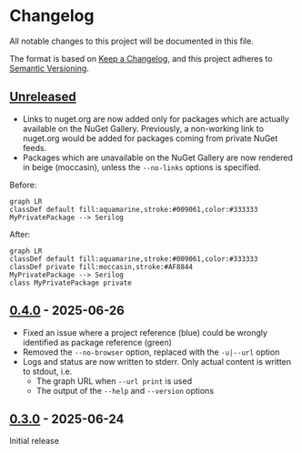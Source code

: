 # Changelog

All notable changes to this project will be documented in this file.

The format is based on [Keep a Changelog](https://keepachangelog.com/en/1.0.0/), and this project adheres to [Semantic Versioning](https://semver.org/spec/v2.0.0.html).

## [Unreleased][Unreleased]

* Links to nuget.org are now added only for packages which are actually available on the NuGet Gallery. Previously, a non-working link to nuget.org would be added for packages coming from private NuGet feeds.
* Packages which are unavailable on the NuGet Gallery are now rendered in beige (moccasin), unless the `--no-links` options is specified.

Before:

```mermaid
graph LR
classDef default fill:aquamarine,stroke:#009061,color:#333333
MyPrivatePackage --> Serilog
```

After:

```mermaid
graph LR
classDef default fill:aquamarine,stroke:#009061,color:#333333
classDef private fill:moccasin,stroke:#AF8844
MyPrivatePackage --> Serilog
class MyPrivatePackage private
```

## [0.4.0][0.4.0] - 2025-06-26

* Fixed an issue where a project reference (blue) could be wrongly identified as package reference (green)
* Removed the `--no-browser` option, replaced with the `-u|--url` option
* Logs and status are now written to stderr. Only actual content is written to stdout, i.e.
  * The graph URL when `--url print` is used
  * The output of the `--help` and `--version` options

## [0.3.0][0.3.0] - 2025-06-24

Initial release

[Unreleased]: https://github.com/0xced/nugraph/compare/0.4.0...HEAD
[0.4.0]: https://github.com/0xced/nugraph/compare/0.3.0...0.4.0
[0.3.0]: https://github.com/0xced/nugraph/compare/b581197c8849922788f3e79fd88b417a8ca18db6...0.3.0
